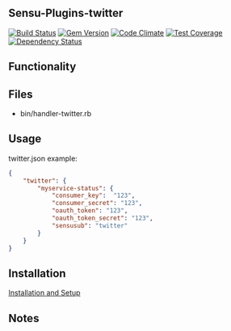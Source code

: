 ## Sensu-Plugins-twitter

[ ![Build Status](https://travis-ci.org/sensu-plugins/sensu-plugins-twitter.svg?branch=master)](https://travis-ci.org/sensu-plugins/sensu-plugins-twitter)
[![Gem Version](https://badge.fury.io/rb/sensu-plugins-twitter.svg)](http://badge.fury.io/rb/sensu-plugins-twitter)
[![Code Climate](https://codeclimate.com/github/sensu-plugins/sensu-plugins-twitter/badges/gpa.svg)](https://codeclimate.com/github/sensu-plugins/sensu-plugins-twitter)
[![Test Coverage](https://codeclimate.com/github/sensu-plugins/sensu-plugins-twitter/badges/coverage.svg)](https://codeclimate.com/github/sensu-plugins/sensu-plugins-twitter)
[![Dependency Status](https://gemnasium.com/sensu-plugins/sensu-plugins-twitter.svg)](https://gemnasium.com/sensu-plugins/sensu-plugins-twitter)

## Functionality

## Files
 * bin/handler-twitter.rb

## Usage

twitter.json example:

```json
{
    "twitter": {
        "myservice-status": {
            "consumer_key":  "123",
            "consumer_secret": "123",
            "oauth_token": "123",
            "oauth_token_secret": "123",
            "sensusub": "twitter"
        }
    }
}
```

## Installation

[Installation and Setup](http://sensu-plugins.io/docs/installation_instructions.html)


## Notes
